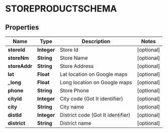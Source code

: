 

# STOREPRODUCTSCHEMA


## Properties

| Name | Type | Description | Notes |
|------------ | ------------- | ------------- | -------------|
|**storeId** | **Integer** | Store Id |  [optional] |
|**storeNm** | **String** | Store Name |  [optional] |
|**storeAddr** | **String** | Store Address |  [optional] |
|**lat** | **Float** | Lat location on Google maps |  [optional] |
|**_long** | **Float** | Long location on Google maps |  [optional] |
|**phone** | **String** | Store Phone |  [optional] |
|**cityId** | **Integer** | City code (Got It identifier) |  [optional] |
|**city** | **String** | City name |  [optional] |
|**distId** | **Integer** | District code (Got It identifier) |  [optional] |
|**district** | **String** | District name |  [optional] |




